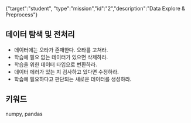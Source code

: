 {"target":"student", "type":"mission","id":"2","description":"Data Explore & Preprocess"}
## 데이터 탐색 및 전처리 
* 데이터에는 오타가 존재한다. 오타를 고쳐라.
* 학습에 필요 없는 데이터가 있으면 삭제하라.
* 학습을 위한 데이터 타입으로 변환하라.
* 데이터 에러가 있는 지 검사하고 있다면 수정하라.
* 학습에 필요하다고 판단되는 새로운 데이터를 생성하라.

## 키워드
numpy, pandas
